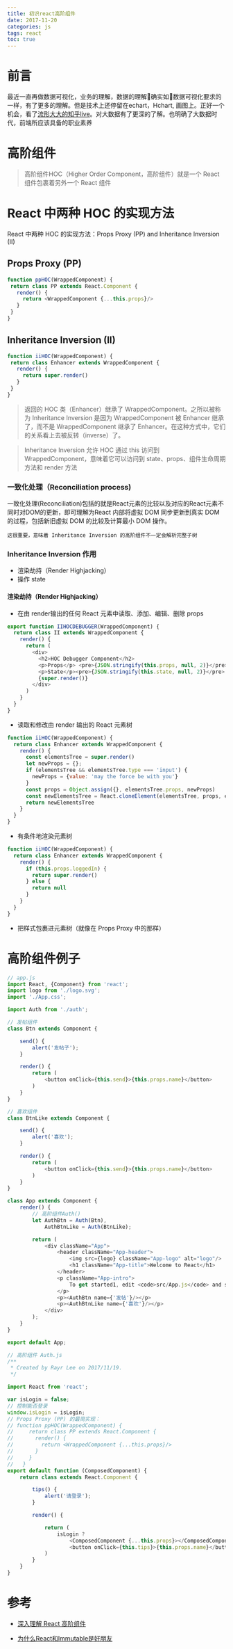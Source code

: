 ```yaml
---
title: 初识react高阶组件
date: 2017-11-20
categories: js
tags: react
toc: true
---
```

# 前言

最近一直再做数据可视化，业务的理解，数据的理解确实如数据可视化要求的一样，有了更多的理解。但是技术上还停留在echart，Hchart, 画图上。正好一个机会，看了[流形大大的知乎live](https://www.zhihu.com/lives/876828176767148032)。对大数据有了更深的了解。也明确了大数据时代，前端所应该具备的职业素养

# 高阶组件

> 高阶组件HOC（Higher Order Component，高阶组件）就是一个 React 组件包裹着另外一个 React 组件

# React 中两种 HOC 的实现方法

 React 中两种 HOC 的实现方法：Props Proxy (PP) and Inheritance Inversion (II)

 ## Props Proxy (PP)

 ```js
function ppHOC(WrappedComponent) {
  return class PP extends React.Component {
    render() {
      return <WrappedComponent {...this.props}/>
    }
  }
}
 ```

 ## Inheritance Inversion (II)

 ```js
 function iiHOC(WrappedComponent) {
  return class Enhancer extends WrappedComponent {
    render() {
      return super.render()
    }
  }
}
 ```
> 返回的 HOC 类（Enhancer）继承了 WrappedComponent。之所以被称为 Inheritance Inversion 是因为 WrappedComponent 被 Enhancer 继承了，而不是 WrappedComponent 继承了 Enhancer。在这种方式中，它们的关系看上去被反转（inverse）了。

> Inheritance Inversion 允许 HOC 通过 this 访问到 WrappedComponent，意味着它可以访问到 state、props、组件生命周期方法和 render 方法

### 一致化处理（Reconciliation process)

一致化处理(Reconciliation)包括的就是React元素的比较以及对应的React元素不同时对DOM的更新，即可理解为React 内部将虚拟 DOM 同步更新到真实 DOM 的过程，包括新旧虚拟 DOM 的比较及计算最小 DOM 操作。

`这很重要，意味着 Inheritance Inversion 的高阶组件不一定会解析完整子树`

### Inheritance Inversion 作用

+ 渲染劫持（Render Highjacking）
+ 操作 state

#### 渲染劫持（Render Highjacking）

+ 在由 render输出的任何 React 元素中读取、添加、编辑、删除 props

```js
export function IIHOCDEBUGGER(WrappedComponent) {
  return class II extends WrappedComponent {
    render() {
      return (
        <div>
          <h2>HOC Debugger Component</h2>
          <p>Props</p> <pre>{JSON.stringify(this.props, null, 2)}</pre>
          <p>State</p><pre>{JSON.stringify(this.state, null, 2)}</pre>
          {super.render()}
        </div>
      )
    }
  }
}
```

+ 读取和修改由 render 输出的 React 元素树

```js
function iiHOC(WrappedComponent) {
  return class Enhancer extends WrappedComponent {
    render() {
      const elementsTree = super.render()
      let newProps = {};
      if (elementsTree && elementsTree.type === 'input') {
        newProps = {value: 'may the force be with you'}
      }
      const props = Object.assign({}, elementsTree.props, newProps)
      const newElementsTree = React.cloneElement(elementsTree, props, elementsTree.props.children)
      return newElementsTree
    }
  }
}
```

+ 有条件地渲染元素树

```js
function iiHOC(WrappedComponent) {
  return class Enhancer extends WrappedComponent {
    render() {
      if (this.props.loggedIn) {
        return super.render()
      } else {
        return null
      }
    }
  }
}
```

+ 把样式包裹进元素树（就像在 Props Proxy 中的那样）

# 高阶组件例子

```js
// app.js
import React, {Component} from 'react';
import logo from './logo.svg';
import './App.css';

import Auth from './auth';

// 发帖组件
class Btn extends Component {

    send() {
        alert('发帖子');
    }

    render() {
        return (
            <button onClick={this.send}>{this.props.name}</button>
        )
    }
}

// 喜欢组件
class BtnLike extends Component {

    send() {
        alert('喜欢');
    }

    render() {
        return (
            <button onClick={this.send}>{this.props.name}</button>
        )
    }
}

class App extends Component {
    render() {
        // 高阶组件Auth()
        let AuthBtn = Auth(Btn),
            AuthBtnLike = Auth(BtnLike);

        return (
            <div className="App">
                <header className="App-header">
                    <img src={logo} className="App-logo" alt="logo"/>
                    <h1 className="App-title">Welcome to React</h1>
                </header>
                <p className="App-intro">
                    To get started1, edit <code>src/App.js</code> and save to reload.
                </p>
                <p><AuthBtn name={'发帖'}/></p>
                <p><AuthBtnLike name={'喜欢'}/></p>
            </div>
        );
    }
}

export default App;
```

```js
// 高阶组件 Auth.js
/**
 * Created by Rayr Lee on 2017/11/19.
 */

import React from 'react';

var isLogin = false;
// 控制能否登录 
window.isLogin = isLogin;
// Props Proxy (PP) 的最简实现：
// function ppHOC(WrappedComponent) {  
//     return class PP extends React.Component {    
//       render() {      
//         return <WrappedComponent {...this.props}/>    
//       }  
//     } 
//   }
export default function (ComposedComponent) {
    return class extends React.Component {

        tips() {
            alert('请登录');
        }

        render() {

            return (
                isLogin ?
                    <ComposedComponent {...this.props}></ComposedComponent> :
                    <button onClick={this.tips}>{this.props.name}</button>
            )
        }
    }
}
```
# 参考
+ [深入理解 React 高阶组件](https://zhuanlan.zhihu.com/p/24776678)

+ [为什么React和Immutable是好朋友](https://juejin.im/post/59171f7aa0bb9f005fe59685
)